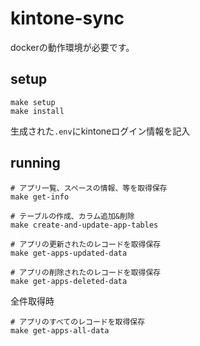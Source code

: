 kintone-sync
===================

dockerの動作環境が必要です。

## setup

```
make setup
make install
```

生成された`.env`にkintoneログイン情報を記入

## running

```
# アプリ一覧、スペースの情報、等を取得保存
make get-info

# テーブルの作成、カラム追加&削除
make create-and-update-app-tables

# アプリの更新されたのレコードを取得保存
make get-apps-updated-data

# アプリの削除されたのレコードを取得保存
make get-apps-deleted-data

```

全件取得時

```
# アプリのすべてのレコードを取得保存
make get-apps-all-data
```
